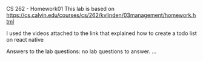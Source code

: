 CS 262 - Homework01
This lab is based on https://cs.calvin.edu/courses/cs/262/kvlinden/03management/homework.html

I used the videos attached to the link that explained how to create a todo list on react native

Answers to the lab questions:
no lab questions to answer.
…
